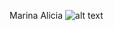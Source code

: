 Marina
Alicia
![alt text](https://i.pinimg.com/736x/1c/39/44/1c39445885b98339a8dd1bf2d7bb00a0.jpg "An embedded picture of a cat.")